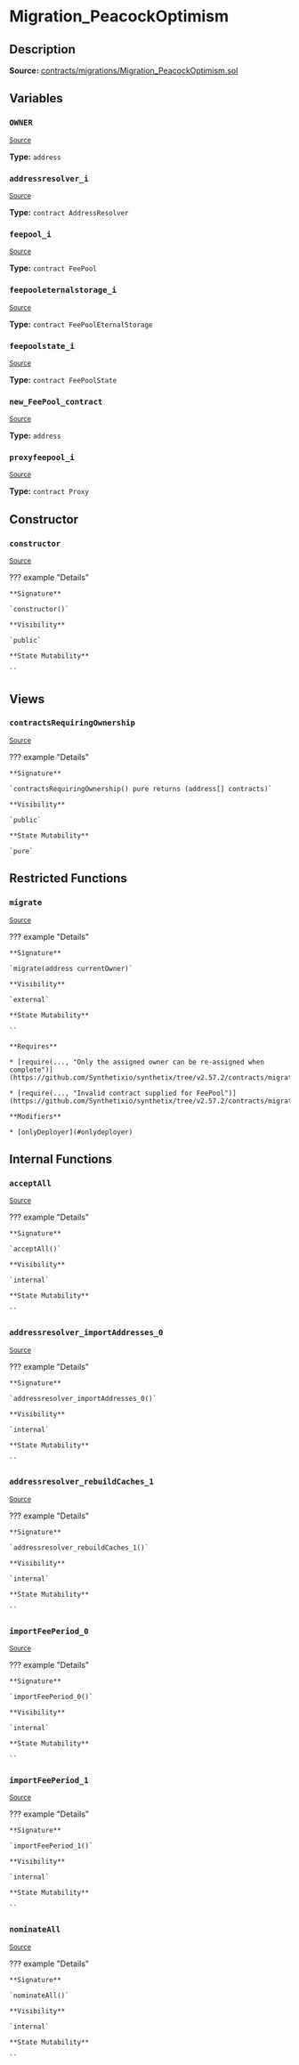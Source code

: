 # Migration_PeacockOptimism

## Description

**Source:** [contracts/migrations/Migration_PeacockOptimism.sol](https://github.com/Synthetixio/synthetix/tree/v2.57.2/contracts/migrations/Migration_PeacockOptimism.sol)

## Variables

### `OWNER`

<sub>[Source](https://github.com/Synthetixio/synthetix/tree/v2.57.2/contracts/migrations/Migration_PeacockOptimism.sol#L19)</sub>

**Type:** `address`

### `addressresolver_i`

<sub>[Source](https://github.com/Synthetixio/synthetix/tree/v2.57.2/contracts/migrations/Migration_PeacockOptimism.sol#L26)</sub>

**Type:** `contract AddressResolver`

### `feepool_i`

<sub>[Source](https://github.com/Synthetixio/synthetix/tree/v2.57.2/contracts/migrations/Migration_PeacockOptimism.sol#L34)</sub>

**Type:** `contract FeePool`

### `feepooleternalstorage_i`

<sub>[Source](https://github.com/Synthetixio/synthetix/tree/v2.57.2/contracts/migrations/Migration_PeacockOptimism.sol#L30)</sub>

**Type:** `contract FeePoolEternalStorage`

### `feepoolstate_i`

<sub>[Source](https://github.com/Synthetixio/synthetix/tree/v2.57.2/contracts/migrations/Migration_PeacockOptimism.sol#L32)</sub>

**Type:** `contract FeePoolState`

### `new_FeePool_contract`

<sub>[Source](https://github.com/Synthetixio/synthetix/tree/v2.57.2/contracts/migrations/Migration_PeacockOptimism.sol#L41)</sub>

**Type:** `address`

### `proxyfeepool_i`

<sub>[Source](https://github.com/Synthetixio/synthetix/tree/v2.57.2/contracts/migrations/Migration_PeacockOptimism.sol#L28)</sub>

**Type:** `contract Proxy`

## Constructor

### `constructor`

<sub>[Source](https://github.com/Synthetixio/synthetix/tree/v2.57.2/contracts/migrations/Migration_PeacockOptimism.sol#L43)</sub>

??? example "Details"

    **Signature**

    `constructor()`

    **Visibility**

    `public`

    **State Mutability**

    ``

## Views

### `contractsRequiringOwnership`

<sub>[Source](https://github.com/Synthetixio/synthetix/tree/v2.57.2/contracts/migrations/Migration_PeacockOptimism.sol#L45)</sub>

??? example "Details"

    **Signature**

    `contractsRequiringOwnership() pure returns (address[] contracts)`

    **Visibility**

    `public`

    **State Mutability**

    `pure`

## Restricted Functions

### `migrate`

<sub>[Source](https://github.com/Synthetixio/synthetix/tree/v2.57.2/contracts/migrations/Migration_PeacockOptimism.sol#L54)</sub>

??? example "Details"

    **Signature**

    `migrate(address currentOwner)`

    **Visibility**

    `external`

    **State Mutability**

    ``

    **Requires**

    * [require(..., "Only the assigned owner can be re-assigned when complete")](https://github.com/Synthetixio/synthetix/tree/v2.57.2/contracts/migrations/Migration_PeacockOptimism.sol#L55)

    * [require(..., "Invalid contract supplied for FeePool")](https://github.com/Synthetixio/synthetix/tree/v2.57.2/contracts/migrations/Migration_PeacockOptimism.sol#L57)

    **Modifiers**

    * [onlyDeployer](#onlydeployer)

## Internal Functions

### `acceptAll`

<sub>[Source](https://github.com/Synthetixio/synthetix/tree/v2.57.2/contracts/migrations/Migration_PeacockOptimism.sol#L82)</sub>

??? example "Details"

    **Signature**

    `acceptAll()`

    **Visibility**

    `internal`

    **State Mutability**

    ``

### `addressresolver_importAddresses_0`

<sub>[Source](https://github.com/Synthetixio/synthetix/tree/v2.57.2/contracts/migrations/Migration_PeacockOptimism.sol#L97)</sub>

??? example "Details"

    **Signature**

    `addressresolver_importAddresses_0()`

    **Visibility**

    `internal`

    **State Mutability**

    ``

### `addressresolver_rebuildCaches_1`

<sub>[Source](https://github.com/Synthetixio/synthetix/tree/v2.57.2/contracts/migrations/Migration_PeacockOptimism.sol#L106)</sub>

??? example "Details"

    **Signature**

    `addressresolver_rebuildCaches_1()`

    **Visibility**

    `internal`

    **State Mutability**

    ``

### `importFeePeriod_0`

<sub>[Source](https://github.com/Synthetixio/synthetix/tree/v2.57.2/contracts/migrations/Migration_PeacockOptimism.sol#L123)</sub>

??? example "Details"

    **Signature**

    `importFeePeriod_0()`

    **Visibility**

    `internal`

    **State Mutability**

    ``

### `importFeePeriod_1`

<sub>[Source](https://github.com/Synthetixio/synthetix/tree/v2.57.2/contracts/migrations/Migration_PeacockOptimism.sol#L150)</sub>

??? example "Details"

    **Signature**

    `importFeePeriod_1()`

    **Visibility**

    `internal`

    **State Mutability**

    ``

### `nominateAll`

<sub>[Source](https://github.com/Synthetixio/synthetix/tree/v2.57.2/contracts/migrations/Migration_PeacockOptimism.sol#L89)</sub>

??? example "Details"

    **Signature**

    `nominateAll()`

    **Visibility**

    `internal`

    **State Mutability**

    ``

